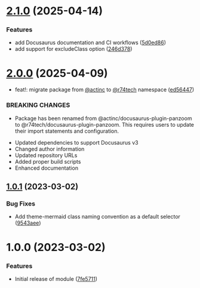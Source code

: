 # [2.1.0](https://github.com/r74tech/docusaurus-plugin-panzoom/compare/v2.0.0...v2.1.0) (2025-04-14)


### Features

* add Docusaurus documentation and CI workflows ([5d0ed86](https://github.com/r74tech/docusaurus-plugin-panzoom/commit/5d0ed86e2b5447c533fb4b15c220d32f176c9528))
* add support for excludeClass option ([246d378](https://github.com/r74tech/docusaurus-plugin-panzoom/commit/246d378f33c4f24c5a2cde22ba55a14daa65b217))

# [2.0.0](https://github.com/r74tech/docusaurus-plugin-panzoom/compare/v1.0.1...v2.0.0) (2025-04-09)


* feat!: migrate package from [@actinc](https://github.com/actinc) to [@r74tech](https://github.com/r74tech) namespace ([ed56447](https://github.com/r74tech/docusaurus-plugin-panzoom/commit/ed56447becf424c44f0d91badd6209d246b5f401))


### BREAKING CHANGES

* Package has been renamed from @actinc/docusaurus-plugin-panzoom to @r74tech/docusaurus-plugin-panzoom. This requires users to update their import statements and configuration.

- Updated dependencies to support Docusaurus v3
- Changed author information
- Updated repository URLs
- Added proper build scripts
- Enhanced documentation

## [1.0.1](https://github.com/act-org/docusaurus-plugin-panzoom/compare/v1.0.0...v1.0.1) (2023-03-02)


### Bug Fixes

* Add theme-mermaid class naming convention as a default selector ([9543aee](https://github.com/act-org/docusaurus-plugin-panzoom/commit/9543aee990c3d70daf7f7a231c7e5ec214c95334))

# 1.0.0 (2023-03-02)


### Features

* Initial release of module ([7fe5711](https://github.com/act-org/docusaurus-plugin-panzoom/commit/7fe571118dc286791d608489b6eb59f1b8b27a86))
